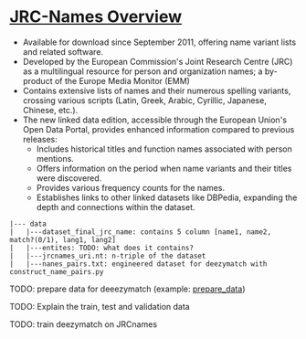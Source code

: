# [JRC-Names Overview](https://data.jrc.ec.europa.eu/dataset/jrc-emm-jrc-names#publications)
  - Available for download since September 2011, offering name variant lists and related software.
  - Developed by the European Commission's Joint Research Centre (JRC) as a multilingual resource for person and organization names; a by-product of the Europe Media Monitor (EMM)
  - Contains extensive lists of names and their numerous spelling variants, crossing various scripts (Latin, Greek, Arabic, Cyrillic, Japanese, Chinese, etc.).
  - The new linked data edition, accessible through the European Union's Open Data Portal, provides enhanced information compared to previous releases:
    - Includes historical titles and function names associated with person mentions.
    - Offers information on the period when name variants and their titles were discovered.
    - Provides various frequency counts for the names.
    - Establishes links to other linked datasets like DBPedia, expanding the depth and connections within the dataset.

```
|--- data
|   |---dataset_final_jrc_name: contains 5 column [name1, name2, match?(0/1), lang1, lang2]
|   |---entites: TODO: what does it contains?
|   |---jrcnames_uri.nt: n-triple of the dataset
|   |---nanes_pairs.txt: engineered dataset for deezymatch with construct_name_pairs.py
```
TODO: prepare data for deeezymatch (example: [prepare_data](../entity_linking/deezymatch/deezy_match_data_construction.py))

TODO: Explain the train, test and validation data

TODO: train deezymatch on JRCnames
